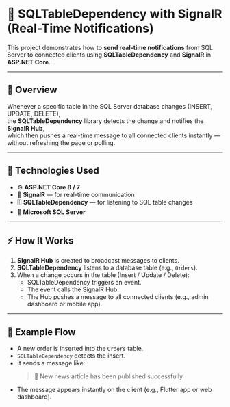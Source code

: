 # 💬 SQLTableDependency with SignalR (Real-Time Notifications)

This project demonstrates how to **send real-time notifications** from SQL Server to connected clients using **SQLTableDependency** and **SignalR** in **ASP.NET Core**.

---

## 🚀 Overview

Whenever a specific table in the SQL Server database changes (INSERT, UPDATE, DELETE),  
the **SQLTableDependency** library detects the change and notifies the **SignalR Hub**,  
which then pushes a real-time message to all connected clients instantly — without refreshing the page or polling.

---

## 🧩 Technologies Used

- ⚙️ **ASP.NET Core 8 / 7**  
- 🧠 **SignalR** — for real-time communication  
- 🗄️ **SQLTableDependency** — for listening to SQL table changes  
- 💾 **Microsoft SQL Server**  


---

## ⚡ How It Works

1. **SignalR Hub** is created to broadcast messages to clients.  
2. **SQLTableDependency** listens to a database table (e.g., `Orders`).  
3. When a change occurs in the table (Insert / Update / Delete):
   - SQLTableDependency triggers an event.
   - The event calls the SignalR Hub.
   - The Hub pushes a message to all connected clients (e.g., admin dashboard or mobile app).

---

## 🧠 Example Flow

- A new order is inserted into the `Orders` table.
- `SQLTableDependency` detects the insert.
- It sends a message like:  
  >📰 New news article has been published successfully
- The message appears instantly on the client (e.g., Flutter app or web dashboard).

